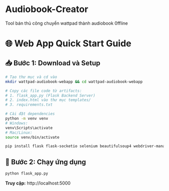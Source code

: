 # Audiobook-Creator
Tool bán thủ công chuyển wattpad thành audiobook 0ffline
# 🌐 Web App Quick Start Guide

## 📥 Bước 1: Download và Setup

```bash
# Tạo thư mục và cd vào
mkdir wattpad-audiobook-webapp && cd wattpad-audiobook-webapp

# Copy các file code từ artifacts:
# 1. flask_app.py (Flask Backend Server)
# 2. index.html vào thư mục templates/
# 3. requirements.txt

# Cài đặt dependencies
python -m venv venv
# Windows:
venv\Scripts\activate
# Mac/Linux:
source venv/bin/activate

pip install flask flask-socketio selenium beautifulsoup4 webdriver-manager edge-tts eventlet
```

## 🚀 Bước 2: Chạy ứng dụng

```bash
python flask_app.py
```

**Truy cập:** http://localhost:5000

